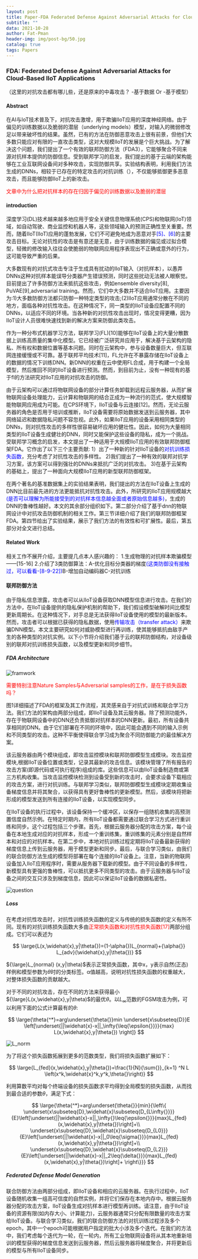 ```yaml
---
layout: post
title: Paper-FDA Federated Defense Against Adversarial Attacks for Cloud-Based IIoT Applications
subtitle: ""
data: 2021-10-28
author: Fat-Pman
header-img: img/post-bg/50.jpg
catalog: true
tags: Papers
---
```

<script type="text/javascript" src="http://cdn.mathjax.org/mathjax/latest/MathJax.js?config=default"></script>

### FDA: Federated Defense Against Adversarial Attacks for Cloud-Based IIoT Applications

（这里的对抗攻击都有哪儿些，还是原来的中毒攻击？ -基于数据 Or -基于模型）

#### Abstract

在AI与IoT技术普及下，对抗攻击激增，用于欺骗IIoT应用的深度神经网络。由于偏见的训练数据以及脆弱的潜层（underlying models）模型，对输入的微弱修改足以带来破坏性的结果。虽然，已有的方法在防御恶意攻击上很有前景，但他们大多数只能应对有限的一直攻击类型，这对大规模IIoT的发展是个巨大挑战。为了解决这个问题，我们提出了一个有效的联邦防御方法（FDA3），它能够聚合不同来源对抗样本提供的防御信息。受到联邦学习的启发，我们提出的基于云端的架构能够在工业互联网设备间对多种攻击，实现防御共享。实验结构表明，利用我们方法生成的DNNs，相较于已存在的特定攻击的对抗训练（），不仅能够抵御更多恶意攻击，而且能够防御IIoT上的新攻击。

<font color=red>文章中为什么把对抗样本的存在归因于偏见的训练数据以及脆弱的潜层</font>

#### introduction

深度学习(DL)技术越来越多地应用于安全关键信息物理系统(CPS)和物联网(IoT)领域，如自动驾驶、商业监控和机器人等，这些领域输入的预测正确性至关重要。然而，随着IIoT(IIoT)应用的蓬勃发展，它们不可避免地成为恶意对手<font color=blue>[5]、[6]</font>的主要攻击目标。无论对抗性的攻击是有意还是无意，由于训练数据的偏见或过拟合模型，轻微的修改输入往往会使脆弱的物联网应用程序表现出不正确或意外的行为，这可能导致严重的后果。

[^-^]:
    需要看一看这篇论文引用的攻击方法是什么？cites:[5-6]

大多数现有的对抗式攻击专注于生成具有扰动的IIoT输入（对抗样本），以愚弄DNNs这种对抗样本能误导分类器产生错误预测，同时这些扰动无法被人眼察觉。目前提出了许多防御方法来抵抗这些攻击，例如ensemble diversity[8], PuVAE[9],adversarial training。然而，它们中大多数并不适合IIoT应用。主要因为:1)大多数防御方法都只防御一种特定类型的攻击;(2)IIoT应用通常分散在不同的地方，面临各种对抗性攻击。在这种情况下，同一类型的IIoT设备应配置不同的DNNs，以适应不同的环境。当各种新的对抗性攻击出现时，情况变得更糟，因为IIoT设计人员很难快速找到新的解决方案来防御此类攻击。

作为一种分布式机器学习方法，联邦学习(FL)[10]能够在IIoT设备上的大量分散数据上训练高质量的集中化模型。它已经被广泛研究并应用于，解决基于云架构的隐私、所有权和数据位置等基本问题。同时在云架构中，参与设备数量巨大，但互联网连接缓慢或不可靠。基于联邦平均技术[11]，FL允许在不暴露存储在IIoT设备上的数据的情况下训练DNN。新DNN的权重在云中使用FL合成，用于构建一个全局模型，然后推回不同的IIoT设备进行预测。然而，到目前为止，没有一种现有的基于fl的方法研究对IIoT应用的对抗攻击的防御。

由于云架构可以通过将物联网设备的部分计算任务卸载到远程云服务器，从而扩展物联网设备处理能力，云计算和物联网的结合正成为一种流行的范式，使大规模智能物联网应用成为可能。在CPS环境下，IIoT设备与云连接[12]。然而，无论云服务器的角色是否用于培训或推断，IIoT设备需要将原始数据发送到云服务器，其中网络延迟和数据隐私问题不容忽视。此外，如果IIoT应用的设备采用相同类型的DNNs，则对抗性攻击的多样性很容易破坏应用的健壮性。因此，如何为大量相同类型的IIoT设备生成健壮的DNN，同时又能保护这些设备的隐私，成为一个挑战。受联邦学习概念的启发，本文提出了一种适用于大规模IIoT应用的有效联邦防御框架FDA。它作出了以下三个主要贡献:
1）出了一种新的针对IIoT设备的<font color=blue>对抗训练损失函数</font>，充分考虑了对抗性攻击的多样性。
2)我们提出了一种有效的联邦对抗学习方案，该方案可以得到强壮的DNNs来抵抗广泛的对抗攻击。
3)在基于云架构的基础上，提出了一种面向大规模IIoT应用的新型联邦防御框架。

在两个著名的基准数据集上的实验结果表明，我们提出的方法在IIoT设备上生成的DNN比目前最先进的方法更能抵抗对抗性攻击。此外，所研究的IIoT应用规模越大<font color=blue>(是否可以理解为所能接受到的对抗样本信息越全面或者原始信息越多)</font>，生成的DNN的鲁棒性越好。本文的其余部分组织如下。第二部分介绍了基于dnn的物联网设计中对抗攻击防御机制的相关工作。第三节详细介绍了我们的联邦防御框架FDA。第四节给出了实验结果，展示了我们方法的有效性和可扩展性。最后，第五部分对全文进行总结。

#### Related Work
相关工作不展开介绍，主要提几点本人感兴趣的：
    1.生成物理的对抗样本欺骗模型——[15-16]
    2.介绍了3类防御算法：A-优化目标分类器的梯度<font color=blue>(这类防御没有接触过，可以看看-[8-9-22])</font>B-增加自动编码器C-对抗训练

#### 联邦防御方法
由于隐私信息泄露，攻击者可以从IIoT设备获取DNN模型信息进行攻击。在我们的方法中，在IIoT设备提供的隐私保护机制的帮助下，我们假设模型破解时间比模型更新周期长。在这种情况下，对手总是无法获得IIoT设备使用的模型的最新版本。然而，攻击者可以根据已获得的隐私数据，使用<font color=blue>传输攻击（transfer attack）</font>来欺骗DNN模型。本文主要研究如何对威胁模型进行再训练，使其能够抵抗由敌手产生的各种类型的对抗实例。以下小节将介绍我们基于云的联邦防御结构，对设备级别的联邦对抗训练损失函数，以及模型更新和同步细节。

##### FDA Architecture

![framwork](/img/20211028/1.png)

<font color=red>需要特别注意Nature Samples与Adversarial samples的工作，是在于损失函数吗？</font>

图1详细描述了FDA的框架及其工作流程，其灵感来自于对抗式训练和联合学习方法。我们方法的架构由两部分组成，即IIoT设备及其云服务器。除了预测功能外，存在于物联网设备中的DNN还负责抵御对抗样本的DNN更新。最初，所有设备共享相同的DNN。由于它们部署在不同的环境中，因此可能会遇到不同的输入示例和不同类型的攻击。这种不平衡使得联合学习成为聚合不同防御能力的最佳解决方案。

该云服务器由两个模块组成，即攻击监控模块和联邦防御模型生成模块。攻击监控模块,根据IIoT设备位置或类型，记录其最新的攻击信息。该模块管理了所有报告的攻击方案(即源代码或可执行程序)组成的库。这些信息可以由IIoT设备制造商或第三方机构收集。当攻击监控模块检测到设备受到新的攻击时，会要求设备下载相应的攻击方案，进行对抗训练。与联邦学习类似，联邦防御模型生成模块定期收集设备梯度信息并将其聚合，以获得具有更好鲁棒性的更新模型。然后，该模块将把新形成的模型发送到所有连接的IIoT设备，以实现模型同步。

在IIoT设备的执行过程中，该设备保持一个缓冲区，以保存一组随机收集的高预测置信度自然示例。在特定时期内，所有IIoT设备都需要通过联合学习方式进行重训练和同步。这个过程包括三个步骤。首先，根据云服务器分配的攻击方案，每个设备在本地生成对应的对抗样本，形成一个重训练集，重训练集的元素分别是自然样本和对应的对抗样本。在第二步中，本地对抗训练过程定期将IIoT设备最新获得的梯度信息上传到云服务器，用于模型更新和同步。最后，与联合学习类似，由我们的联合防御方法生成的模型将部署在每个连接的IIoT设备上。注意，当新的物联网设备加入IIoT应用程序时，需要从服务器下载新的模型。由于不同设备的多样性，新模型具有更强的鲁棒性，可以抵抗更多不同类型的攻击。由于云服务器与IIoT设备之间的交互只涉及到梯度信息，因此可以保证IIoT设备的数据私密性。

![question](/img/20211028/2.png)

##### Loss

在考虑对抗性攻击时，对抗性训练损失函数的定义与传统的损失函数的定义有所不同。现有的对抗训练损失函数大多由<font color=red>正常损失函数和对抗性损失函数[17]</font>两部分组成。它们可以表述为

$$
    \large{L(x,\widehat{x},y|\theta{})=(1-\alpha{})L_{normal}+{\alpha{}} L_{adv}(\widehat{x},y|\theta{})}
$$

${\large}L_{normal} (x,y|\theta)$表示正常损失函数，其中x，y表示自然(正态)样例和模型参数为$\theta$时的分类标签。α值越高，说明对抗性损失函数的权重越大，对整体损失函数的贡献越大。

对于不同的对抗攻击，存在不同的方法来获得最小${\large}L(x,\widehat{x},y|\theta)$的最优$\theta$。以$L_{\infty}$范数的FGSM攻击为例，可以利用下面的公式计算最有的$\theta$:

$$
\large{\theta{^*}=arg\underset{\theta{}}min \underset{x\subseteq{D}}E \left[\underset{||\widehat{x}-x||_\infty{\leq{\epsilon{}}}}{max} L(x,\widehat{x},y|\theta{}) \right]}
$$

![L_norm](/img/20211028/3.png)

为了将这个损失函数拓展到更多的范数类型，我们将损失函数扩展如下：

$$
\large{L_{fed}(x,\widehat{x},y|\theta{})=\frac{1}{N}{\sum{}}_{k=1} ^N L \left(x^k,\widehat{x}^k,y^k,\theta{}\right)}
$$

利用算数平均对每个终端设备的损失函数求平均得到全局模型的损失函数，从而找到最合适的参数$\theta$，满足下式：

$$
\large{\theta{^*}=arg\underset{\theta{}}{min}{\left\{  
\underset{x\subseteq{D},\widehat{x}\subseteq{D_{L\infty{}}}}{E}\left[\underset{||\widehat{x}-x||_\infty{}\leq{\epsilon{}}}{max}L_{fed}(x,\widehat{x},y|\theta{})\right]+\\
\underset{x\subseteq{D},\widehat{x}\subseteq{D_{L0}}}{E}\left[\underset{||\widehat{x}-x||_0\leq{\sigma{}}}{max}L_{fed}(x,\widehat{x},y|\theta{})\right]+\\
\underset{x\subseteq{D},\widehat{x}\subseteq{D_{L2}}}{E}\left[\underset{||\widehat{x}-x||_2\leq{\delta{}}}{max}L_{fed}(x,\widehat{x},y|\theta{})\right]+
\right\}}}
$$

##### Federated Defense Model Generation

联合防御方法由两部分组成，即IIoT设备和相应的云服务器。在执行过程中，IIoT设备随机收集一组高可信度的自然实例，并将它们保存在本地内存中。根据云服务器分配的攻击方案，IIoT设备生成对抗样本进行模型再训练。请注意，由于IIoT设备的资源有限(如内存大小、计算能力)，云服务器通常只分配有限数量的攻击方案给IIoT设备。与联合学习类似，我们的联合防御方法的对抗训练过程涉及多个epoch，其中一个epoch可能根据用户指定的批大小涉及多个迭代。在我们的方法中，我们考虑每个迭代为一轮，在一轮内，所有工业物联网设备将从其本地重新培训的模型获得的梯度信息发送到云服务器，然后云服务器将梯度聚合，并将更新后的模型与所有IIoT设备同步。



